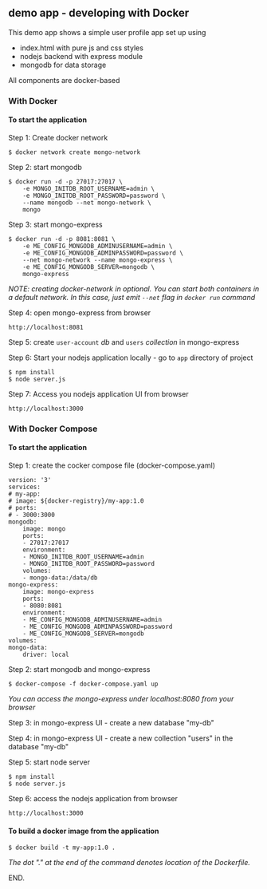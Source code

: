 ## demo app - developing with Docker

This demo app shows a simple user profile app set up using 
- index.html with pure js and css styles
- nodejs backend with express module
- mongodb for data storage

All components are docker-based


### With Docker


#### To start the application


Step 1: Create docker network

    $ docker network create mongo-network


Step 2: start mongodb

    $ docker run -d -p 27017:27017 \
        -e MONGO_INITDB_ROOT_USERNAME=admin \
        -e MONGO_INITDB_ROOT_PASSWORD=password \
        --name mongodb --net mongo-network \
        mongo


Step 3: start mongo-express

    $ docker run -d -p 8081:8081 \
        -e ME_CONFIG_MONGODB_ADMINUSERNAME=admin \
        -e ME_CONFIG_MONGODB_ADMINPASSWORD=password \
        --net mongo-network --name mongo-express \
        -e ME_CONFIG_MONGODB_SERVER=mongodb \
        mongo-express


_NOTE: creating docker-network in optional. You can start both containers in a default network. In this case, just emit `--net` flag in `docker run` command_


Step 4: open mongo-express from browser

    http://localhost:8081


Step 5: create `user-account` _db_ and `users` _collection_ in mongo-express


Step 6: Start your nodejs application locally - go to `app` directory of project 

    $ npm install 
    $ node server.js


Step 7: Access you nodejs application UI from browser

    http://localhost:3000


### With Docker Compose


#### To start the application

Step 1: create the cocker compose file (docker-compose.yaml)

    version: '3'
    services:
    # my-app:
    # image: ${docker-registry}/my-app:1.0
    # ports:
    # - 3000:3000
    mongodb:
        image: mongo
        ports:
        - 27017:27017
        environment:
        - MONGO_INITDB_ROOT_USERNAME=admin
        - MONGO_INITDB_ROOT_PASSWORD=password
        volumes:
        - mongo-data:/data/db
    mongo-express:
        image: mongo-express
        ports:
        - 8080:8081
        environment:
        - ME_CONFIG_MONGODB_ADMINUSERNAME=admin
        - ME_CONFIG_MONGODB_ADMINPASSWORD=password
        - ME_CONFIG_MONGODB_SERVER=mongodb
    volumes:
    mongo-data:
        driver: local


Step 2: start mongodb and mongo-express

    $ docker-compose -f docker-compose.yaml up

_You can access the mongo-express under localhost:8080 from your browser_


Step 3: in mongo-express UI - create a new database "my-db"


Step 4: in mongo-express UI - create a new collection "users" in the database "my-db"


Step 5: start node server

    $ npm install
    $ node server.js


Step 6: access the nodejs application from browser 

    http://localhost:3000


#### To build a docker image from the application

    $ docker build -t my-app:1.0 .

_The dot "." at the end of the command denotes location of the Dockerfile._


END.

